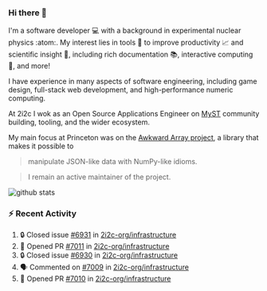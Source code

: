 ### Hi there 👋 

I'm a software developer 💻 with a background in experimental nuclear physics :atom:. My interest lies in tools :wrench: to improve productivity :chart_with_upwards_trend: and scientific insight :telescope:, including rich documentation 📚, interactive computing 🧮, and more! 

I have experience in many aspects of software engineering, including game design, full-stack web development, and high-performance numeric computing. 

At 2i2c I wok as an Open Source Applications Engineer on [MyST](https://github.com/jupyter-book/mystmd) community building, tooling, and the wider ecosystem. 

My main focus at Princeton was on the [Awkward Array project](awkward-array.org/), a library that makes it possible to 
> manipulate JSON-like data with NumPy-like idioms.

> I remain an active maintainer of the project. 

![github stats](https://github-readme-stats.vercel.app/api?username=agoose77&show_icons=true&hide_rank=true&hide_title=true&bg_color=30,e76445,904e95&text_color=efe3ec&icon_color=efe3ec)
<!--
**agoose77/agoose77** is a ✨ _special_ ✨ repository because its `README.md` (this file) appears on your GitHub profile.

Here are some ideas to get you started:

- 🔭 I’m currently working on ...
- 🌱 I’m currently learning ...
- 👯 I’m looking to collaborate on ...
- 🤔 I’m looking for help with ...
- 💬 Ask me about ...
- 📫 How to reach me: ...
- 😄 Pronouns: ...
- ⚡ Fun fact: ...
-->

### :zap: Recent Activity

<!--START_SECTION:activity-->
1. 🔒 Closed issue [#6931](https://github.com/2i2c-org/infrastructure/issues/6931) in [2i2c-org/infrastructure](https://github.com/2i2c-org/infrastructure)
2. 💪 Opened PR [#7011](undefined) in [2i2c-org/infrastructure](https://github.com/2i2c-org/infrastructure)
3. 🔒 Closed issue [#6930](https://github.com/2i2c-org/infrastructure/issues/6930) in [2i2c-org/infrastructure](https://github.com/2i2c-org/infrastructure)
4. 🗣 Commented on [#7009](https://github.com/2i2c-org/infrastructure/issues/7009#issuecomment-3437128319) in [2i2c-org/infrastructure](https://github.com/2i2c-org/infrastructure)
5. 💪 Opened PR [#7010](undefined) in [2i2c-org/infrastructure](https://github.com/2i2c-org/infrastructure)
<!--END_SECTION:activity-->
